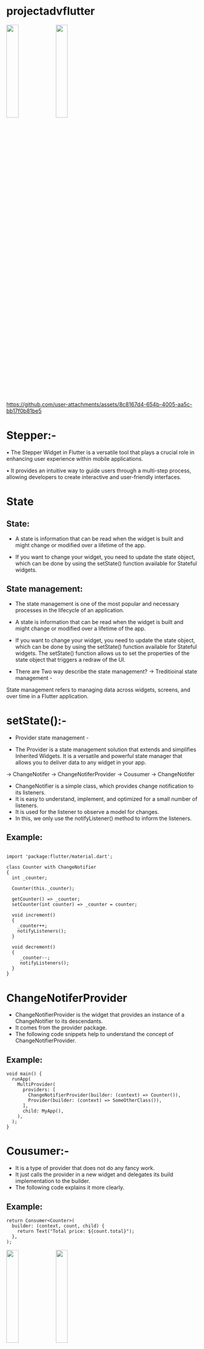 # projectadvflutter


<img src="https://github.com/user-attachments/assets/882982a3-df6d-418b-a3e2-f6b2c7546b55" heigth=25% width=25%>
<img src="https://github.com/user-attachments/assets/adc1babc-7fbc-4c8a-bb89-2535a413f491" heigth=25% width=25%>


https://github.com/user-attachments/assets/8c8167d4-654b-4005-aa5c-bb17f0b81be5


# Stepper:- 
• The Stepper Widget in Flutter is a versatile tool that plays a crucial role in enhancing user experience within mobile applications.

• It provides an intuitive way to guide users through a multi-step process, allowing developers to create interactive and user-friendly interfaces.
# State
## State:
* A state is information that can be read when the widget is built and might change or modified over a lifetime of the app.

* If you want to change your widget, you need to update the state object, which can be done by using the setState() function available for Stateful widgets.

## State management:
* The state management is one of the most popular and necessary processes in the lifecycle of an application.

* A state is information that can be read when the widget is built and might change or modified over a lifetime of the app.

* If you want to change your widget, you need to update the state object, which can be done by using the setState() function available for Stateful widgets. The setState() function allows us to set the properties of the state object that 
 triggers a redraw of the UI.

* There are Two way describe the state management?
-> Treditioinal state management -

State management refers to managing data across widgets, screens, and over time in a Flutter application.

# setState():-

* Provider state management -

* The Provider is a state management solution that extends and simplifies Inherited Widgets. It is a versatile and powerful state manager that allows you to deliver data to any widget in your app.

-> ChangeNotifer
-> ChangeNotiferProvider
-> Cousumer
-> ChangeNotifer
 * ChangeNotifier is a simple class, which provides change notification to its listeners.
 * It is easy to understand, implement, and optimized for a small number of listeners.
 * It is used for the listener to observe a model for changes.
 * In this, we only use the notifyListener() method to inform the listeners.
## Example:
```blash 

import 'package:flutter/material.dart';  
  
class Counter with ChangeNotifier 
{  
  int _counter;  
  
  Counter(this._counter);  
  
  getCounter() => _counter;  
  setCounter(int counter) => _counter = counter;  
  
  void increment() 
  {  
    _counter++;  
    notifyListeners();  
  }  
  
  void decrement()
  {  
     _counter--;  
     notifyListeners();  
  }  
}
```  
# ChangeNotiferProvider
* ChangeNotifierProvider is the widget that provides an instance of a ChangeNotifier to its descendants.
* It comes from the provider package.
* The following code snippets help to understand the concept of ChangeNotifierProvider.
## Example:
```blash
void main() {  
  runApp(  
    MultiProvider(  
      providers: [  
        ChangeNotifierProvider(builder: (context) => Counter()),  
        Provider(builder: (context) => SomeOtherClass()),  
      ],  
      child: MyApp(),  
    ),  
  );  
}
```
# Cousumer:-
* It is a type of provider that does not do any fancy work.
* It just calls the provider in a new widget and delegates its build implementation to the builder.
* The following code explains it more clearly.
## Example:
```blash
return Consumer<Counter>(  
  builder: (context, count, child) {  
    return Text("Total price: ${count.total}");  
  },  
);
```


<img src="https://github.com/user-attachments/assets/0271e641-60fd-495d-821c-cac1e4091ba7" heigth=25% width=25%>
<img src="https://github.com/user-attachments/assets/c0152141-a305-4c04-8ee9-eaa0b2a3d64e" heigth=25% width=25%>


# ChangTheme:-
<img src="https://github.com/user-attachments/assets/c570082c-9be0-4311-88a6-f39fac42df04" heigth=25% width=25%>
<img src="https://github.com/user-attachments/assets/a831c4db-c7c1-4397-b227-77d7be22dd77" heigth=25% width=25%>

https://github.com/user-attachments/assets/ebe4b3f8-bab8-4e85-a514-07474354930b

# ChangeNotiferProvider:-
* ChangeNotifierProvider is the widget that provides an instance of a ChangeNotifier to its descendants.
It comes from the provider package.
The following code snippets help to understand the concept of ChangeNotifierProvider.
## Provider & Change Theme using Provider
* Provider & Change Theme using Provider :-
* The Provider package, created by Remi Rousselet, aims to handle the state as cleanly as possible.
* In Provider, widgets listen to changes in the state and update as soon as they are notified.
* Provider State Management, which is recommended by Google as well, mainly provides you with a central point to manage the state, and to write front-end logic. A provider is a third-party library. Here, we need to understand three main concepts to use this library.

# url_launcher:-


<img src="https://github.com/user-attachments/assets/60485682-cbb3-4c48-9c72-9f17519efbbb" heigth=22% width=28%>

<img src="https://github.com/user-attachments/assets/4e554be1-03be-4c3a-b281-f549b8d8fdc9" heigth=22% width=28%>

<img src="https://github.com/user-attachments/assets/c48e4a88-9faa-4347-a092-61316d322657" heigth=22% width=28%>

https://github.com/user-attachments/assets/7a45400b-39d4-4814-9768-afe899d45906





